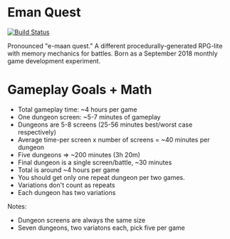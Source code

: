 # Eman Quest

[![Build Status](https://travis-ci.org/deengames/eman-quest.svg?branch=master)](https://travis-ci.org/deengames/eman-quest)

Pronounced "e-maan quest." A different procedurally-generated RPG-lite with memory mechanics for battles. Born as a September 2018 monthly game development experiment.

# Gameplay Goals + Math

- Total gameplay time: ~4 hours per game
- One dungeon screen: ~5-7 minutes of gameplay
- Dungeons are 5-8 screens (25-56 minutes best/worst case respectively)
- Average time-per screen x number of screens = ~40 minutes per dungeon
- Five dungeons => ~200 minutes (3h 20m)
- Final dungeon is a single screen/battle, ~30 minutes
- Total is around ~4 hours per game
- You should get only one repeat dungeon per two games.
- Variations don't count as repeats
- Each dungeon has two variations

Notes:
- Dungeon screens are always the same size
- Seven dungeons, two variatons each, pick five per game